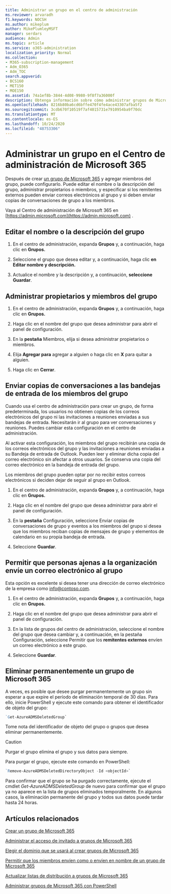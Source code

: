 ```yaml
---
title: Administrar un grupo en el centro de administración
ms.reviewer: arvaradh
f1.keywords: NOCSH
ms.author: mikeplum
author: MikePlumleyMSFT
manager: serdars
audience: Admin
ms.topic: article
ms.service: o365-administration
localization_priority: Normal
ms.collection:
- M365-subscription-management
- Adm_O365
- Adm_TOC
search.appverid:
- BCS160
- MET150
- MOE150
ms.assetid: 74a1ef8b-3844-4d08-9980-9f8f7a36000f
description: Obtenga información sobre cómo administrar grupos de Microsoft 365, incluida la adición de miembros del grupo de eliminación, la edición de la dirección de correo electrónico, el nombre del grupo o la descripción, y la personalización del funcionamiento del grupo.
ms.openlocfilehash: 8216b80ba6cd6bffe470f4fe4ace43307afba5f2
ms.sourcegitcommit: 3cdb670f10519f7af4015731e7910954ba9f70dc
ms.translationtype: MT
ms.contentlocale: es-ES
ms.lasthandoff: 10/24/2020
ms.locfileid: "48753306"
---
```

# <a name="manage-a-group-in-the-microsoft-365-admin-center"></a>Administrar un grupo en el Centro de administración de Microsoft 365

Después de crear [un grupo de Microsoft 365](create-groups.md) y agregar miembros del grupo, puede configurarlo. Puede editar el nombre o la descripción del grupo, administrar propietarios o miembros, y especificar si los remitentes externos pueden enviar correos electrónicos al grupo y si deben enviar copias de conversaciones de grupo a los miembros.

Vaya al Centro de administración de Microsoft 365 en [https://admin.microsoft.com](https://admin.microsoft.com) .

## <a name="edit-the-group-name-or-description"></a>Editar el nombre o la descripción del grupo

1. En el centro de administración, expanda **Grupos** y, a continuación, haga clic en **Grupos.**

2. Seleccione el grupo que desea editar y, a continuación, haga clic **en Editar nombre y descripción.**

3. Actualice el nombre y la descripción y, a continuación, **seleccione Guardar**.

## <a name="manage-group-owners-and-members"></a>Administrar propietarios y miembros del grupo

1. En el centro de administración, expanda **Grupos** y, a continuación, haga clic en **Grupos.**

2. Haga clic en el nombre del grupo que desea administrar para abrir el panel de configuración.

3. En la **pestaña** Miembros, elija si desea administrar propietarios o miembros.

4. Elija **Agregar para** agregar a alguien o haga clic en **X** para quitar a alguien.

5. Haga clic en **Cerrar**.

## <a name="send-copies-of-conversations-to-group-members-inboxes"></a>Enviar copias de conversaciones a las bandejas de entrada de los miembros del grupo
  
Cuando usa el centro de administración para crear un grupo, de forma predeterminada, los usuarios no obtienen copias de los correos electrónicos del grupo ni las invitaciones a reuniones enviadas a sus bandejas de entrada. Necesitarán ir al grupo para ver conversaciones y reuniones. Puedes cambiar esta configuración en el centro de administración.

Al activar esta configuración, los miembros del grupo recibirán una copia de los correos electrónicos del grupo y las invitaciones a reuniones enviadas a su Bandeja de entrada de Outlook. Pueden leer y eliminar dicha copia del correo electrónico sin afectar a otros usuarios. Se conserva una copia del correo electrónico en la bandeja de entrada del grupo.

Los miembros del grupo pueden optar por no recibir estos correos electrónicos si deciden dejar de seguir al grupo en Outlook.

1. En el centro de administración, expanda **Grupos** y, a continuación, haga clic en **Grupos.**

2. Haga clic en el nombre del grupo que desea administrar para abrir el panel de configuración.

3. En la **pestaña**  Configuración, seleccione Enviar copias de conversaciones de grupo y eventos a los miembros del grupo si desea que los miembros reciban copias de mensajes de grupo y elementos de calendario en su propia bandeja de entrada.

4. Seleccione **Guardar**.

## <a name="let-people-outside-the-organization-email-the-group"></a>Permitir que personas ajenas a la organización envíe un correo electrónico al grupo

Esta opción es excelente si desea tener una dirección de correo electrónico de la empresa como info@contoso.com.
 
1. En el centro de administración, expanda **Grupos** y, a continuación, haga clic en **Grupos.**

2. Haga clic en el nombre del grupo que desea administrar para abrir el panel de configuración.

3. En la lista de grupos del centro de administración, seleccione el  nombre del grupo que desea cambiar y, a continuación, en la pestaña Configuración, seleccione Permitir que los **remitentes externos** envíen un correo electrónico a este grupo.
    
4. Seleccione **Guardar**.

## <a name="permanently-delete-a-microsoft-365-group"></a>Eliminar permanentemente un grupo de Microsoft 365

A veces, es posible que desee purgar permanentemente un grupo sin esperar a que expire el período de eliminación temporal de 30 días. Para ello, inicie PowerShell y ejecute este comando para obtener el identificador de objeto del grupo:
 
 ```powershell
`Get-AzureADMSDeletedGroup`
```

Tome nota del identificador de objeto del grupo o grupos que desea eliminar permanentemente.
  
> [!CAUTION]
> Purgar el grupo elimina el grupo y sus datos para siempre. 
  
Para purgar el grupo, ejecute este comando en PowerShell:

```powershell
`Remove-AzureADMSDeletedDirectoryObject -Id <objectId>`
```

Para confirmar que el grupo se ha purgado correctamente, ejecute el cmdlet  *Get-AzureADMSDeletedGroup*  de nuevo para confirmar que el grupo ya no aparece en la lista de grupos eliminados temporalmente. En algunos casos, la eliminación permanente del grupo y todos sus datos puede tardar hasta 24 horas. 
  
## <a name="related-articles"></a>Artículos relacionados

[Crear un grupo de Microsoft 365](create-groups.md)

[Administrar el acceso de invitado a grupos de Microsoft 365](https://support.microsoft.com/office/bfc7a840-868f-4fd6-a390-f347bf51aff6)

[Elegir el dominio que se usará al crear grupos de Microsoft 365](../../solutions/choose-domain-to-create-groups.md)

[Permitir que los miembros envíen como o envíen en nombre de un grupo de Microsoft 365](../../solutions/allow-members-to-send-as-or-send-on-behalf-of-group.md)

[Actualizar listas de distribución a grupos de Microsoft 365](../manage/upgrade-distribution-lists.md)

[Administrar grupos de Microsoft 365 con PowerShell](https://docs.microsoft.com/microsoft-365/enterprise/manage-microsoft-365-groups-with-powershell)
